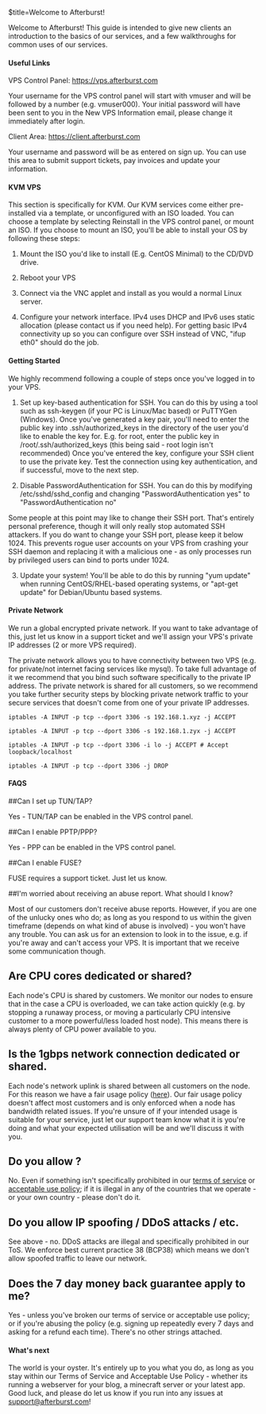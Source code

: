 $title=Welcome to Afterburst!

Welcome to Afterburst! This guide is intended to give new clients an introduction to the basics of our services, and a few walkthroughs for common uses of our services.

#### Useful Links

VPS Control Panel: <a href=https://vps.afterburst.com>https://vps.afterburst.com</a>

Your username for the VPS control panel will start with vmuser and will be followed by a number (e.g. vmuser000). Your initial password will have been sent to you in the New VPS Information email, please change it immediately after login. 

Client Area: <a href=https://client.afterburst.com>https://client.afterburst.com</a>

Your username and password will be as entered on sign up. You can use this area to submit support tickets, pay invoices and update your information.
	
#### KVM VPS

This section is specifically for KVM. Our KVM services come either pre-installed via a template, or unconfigured with an ISO loaded. You can choose a template by selecting Reinstall in the VPS control panel, or mount an ISO. If you choose to mount an ISO, you'll be able to install your OS by following these steps:


1) Mount the ISO you'd like to install (E.g. CentOS Minimal) to the CD/DVD drive.

2) Reboot your VPS

3) Connect via the VNC applet and install as you would a normal Linux server. 

4) Configure your network interface. IPv4 uses DHCP and IPv6 uses static allocation (please contact us if you need help). For getting basic IPv4 connectivity up so you can configure over SSH instead of VNC, "ifup eth0" should do the job. 

#### Getting Started

We highly recommend following a couple of steps once you've logged in to your VPS. 

1) Set up key-based authentication for SSH. You can do this by using a tool such as ssh-keygen (if your PC is Linux/Mac based) or PuTTYGen (Windows). Once you've generated a key pair, you'll need to enter the public key into .ssh/authorized\_keys in the directory of the user you'd like to enable the key for.
	E.g. for root, enter the public key in /root/.ssh/authorized\_keys (this being said - root login isn't recommended)
	Once you've entered the key, configure your SSH client to use the private key. Test the connection using key authentication, and if successful, move to the next step.
	
2) Disable PasswordAuthentication for SSH. You can do this by modifying /etc/sshd/sshd_config and changing "PasswordAuthentication yes" to "PasswordAuthentication no"

Some people at this point may like to change their SSH port. That's entirely personal preference, though it will only really stop automated SSH attackers. If you do want to change your SSH port, please keep it below 1024. This prevents rogue user accounts on your VPS from crashing your SSH daemon and replacing it with a malicious one - as only processes run by privileged users can bind to ports under 1024.

3) Update your system! You'll be able to do this by running "yum update" when running CentOS/RHEL-based operating systems, or "apt-get update" for Debian/Ubuntu based systems.

#### Private Network

We run a global encrypted private network. If you want to take advantage of this, just let us know in a support ticket and we'll assign your VPS's private IP addresses (2 or more VPS required).

The private network allows you to have connectivity between two VPS (e.g. for private/not internet facing services like mysql). To take full advantage of it we recommend that you bind such software specifically to the private IP address. The private network is shared for all customers, so we recommend you take further security steps by blocking private network traffic to your secure services that doesn't come from one of your private IP addresses. 

	iptables -A INPUT -p tcp --dport 3306 -s 192.168.1.xyz -j ACCEPT
	
	iptables -A INPUT -p tcp --dport 3306 -s 192.168.1.zyx -j ACCEPT
	
	iptables -A INPUT -p tcp --dport 3306 -i lo -j ACCEPT # Accept loopback/localhost
	
	iptables -A INPUT -p tcp --dport 3306 -j DROP
	
#### FAQS
	
##Can I set up TUN/TAP? 

Yes - TUN/TAP can be enabled in the VPS control panel.

##Can I enable PPTP/PPP? 

Yes - PPP can be enabled in the VPS control panel.

##Can I enable FUSE?

FUSE requires a support ticket. Just let us know.

##I'm worried about receiving an abuse report. What should I know?

Most of our customers don't receive abuse reports. However, if you are one of the unlucky ones who do; as long as you respond to us within the given timeframe (depends on what kind of abuse is involved) - you won't have any trouble. You can ask us for an extension to look in to the issue, e.g. if you're away and can't access your VPS. It is important that we receive some communication though. 

## Are CPU cores dedicated or shared?

Each node's CPU is shared by customers. We monitor our nodes to ensure that in the case a CPU is overloaded, we can take action quickly (e.g. by stopping a runaway process, or moving a particularly CPU intensive customer to a more powerful/less loaded host node). This means there is always plenty of CPU power available to you.

## Is the 1gbps network connection dedicated or shared.

Each node's network uplink is shared between all customers on the node. For this reason we have a fair usage policy (<a href=http://afterburst.com/network-policy>here</a>). Our fair usage policy doesn't affect most customers and is only enforced when a node has bandwidth related issues. If you're unsure of if your intended usage is suitable for your service, just let our support team know what it is you're doing and what your expected utilisation will be and we'll discuss it with you. 

## Do you allow <illegal action here>?

No. Even if something isn't specifically prohibited in our <a href=http://afterburst.com/terms-of-service>terms of service</a> or <a href=http://afterburst.com/acceptable-use-policy>acceptable use policy</a>; if it is illegal in any of the countries that we operate - or your own country - please don't do it. 

## Do you allow IP spoofing / DDoS attacks / etc.

See above - no. DDoS attacks are illegal and specifically prohibited in our ToS. We enforce best current practice 38 (BCP38) which means we don't allow spoofed traffic to leave our network. 

## Does the 7 day money back guarantee apply to me?

Yes - unless you've broken our terms of service or acceptable use policy; or if you're abusing the policy (e.g. signing up repeatedly every 7 days and asking for a refund each time). There's no other strings attached. 

	
#### What's next
	
The world is your oyster. It's entirely up to you what you do, as long as you stay within our Terms of Service and Acceptable Use Policy - whether its running a webserver for your blog, a minecraft server or your latest app. Good luck, and please do let us know if you run into any issues at support@afterburst.com!

